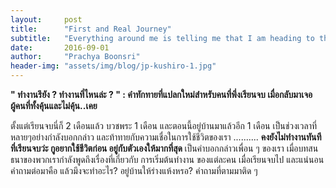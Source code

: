 ```yaml
---
layout:     post
title:      "First and Real Journey"
subtitle:   "Everything around me is telling me that I am heading to the wrong way"
date:       2016-09-01 
author:     "Prachya Boonsri"
header-img: "assets/img/blog/jp-kushiro-1.jpg"
---
```


<strong> " ทำงานรึยัง ? ทำงานที่ไหนล่ะ ? " : คำทักทายที่แปลกใหม่สำหรับคนที่พึ่งเรียนจบ เมื่อกลับมาเจอผู้คนที่ทั้งคุ้นและไม่คุ้น..เคย </strong>
<p>ตั้งแต่เรียนจบนี่ก็ 2 เดือนแล้ว  บวชพระ 1 เดือน และตอนนี้อยู่บ้านมาแล้วอีก 1 เดือน เป็นช่วงเวลาที่หลายๆอย่างกำลังบอกกล่าว และท้าทายกับความเชื่อในการใช้ชีวิตของเรา
.......... <strong> คงยังไม่ทำงานทันทีที่เรียนจบว่ะ กูอยากใช้ชีวิตก่อน อยู่กับตัวเองให้มากที่สุด </strong>  เป็นคำบอกกล่าวเพื่อน ๆ ของเรา เมื่อบทสนธนาของพวกเรากำลังพูดถึงเรื่องที่เกี่ยวกับ การเริ่มต้นทำงาน
ของแต่ละคน เมื่อเรียนจบไป  และแน่นอน คำถามต่อมาคือ แล้วมึงจะทำอะไร? อยู่บ้านให้ร่างแห้งหรอ? คำถามที่ตามมาติด ๆ  
